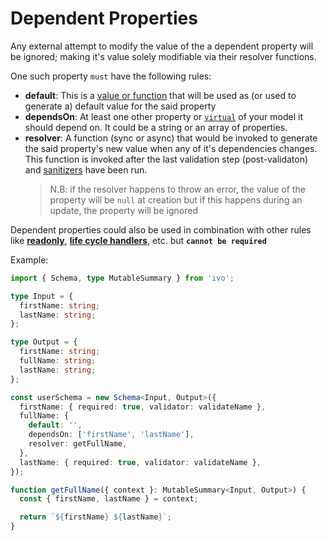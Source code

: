 # Dependent Properties

Any external attempt to modify the value of the a dependent property will be ignored; making it's value solely modifiable via their resolver functions.

One such property `must` have the following rules:

- **default**: This is a [value or function](./defaults.md#default-values) that will be used as (or used to generate a) default value for the said property
- **dependsOn**: At least one other property or [`virtual`](./virtuals.md#virtual-properties) of your model it should depend on. It could be a string or an array of properties.
- **resolver**: A function (sync or async) that would be invoked to generate the said property's new value when any of it's dependencies changes. This function is invoked after the last validation step (post-validaton) and [sanitizers](./virtuals.md#sanitizer) have been run.
  > N.B: if the resolver happens to throw an error, the value of the property will be `null` at creation but if this happens during an update, the property will be ignored

Dependent properties could also be used in combination with other rules like [**readonly**](./readonly.md#readonly-properties), [**life cycle handlers**](../life-cycles.md#life-cycle-handlers), etc. but **`cannot be required`**

Example:

```ts
import { Schema, type MutableSummary } from 'ivo';

type Input = {
  firstName: string;
  lastName: string;
};

type Output = {
  firstName: string;
  fullName: string;
  lastName: string;
};

const userSchema = new Schema<Input, Output>({
  firstName: { required: true, validator: validateName },
  fullName: {
    default: '',
    dependsOn: ['firstName', 'lastName'],
    resolver: getFullName,
  },
  lastName: { required: true, validator: validateName },
});

function getFullName({ context }: MutableSummary<Input, Output>) {
  const { firstName, lastName } = context;

  return `${firstName} ${lastName}`;
}
```
